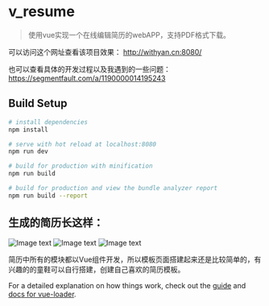 # v_resume

> 使用vue实现一个在线编辑简历的webAPP，支持PDF格式下载。

可以访问这个网址查看该项目效果：
http://withyan.cn:8080/

也可以查看具体的开发过程以及我遇到的一些问题：
https://segmentfault.com/a/1190000014195243

## Build Setup

``` bash
# install dependencies
npm install

# serve with hot reload at localhost:8080
npm run dev

# build for production with minification
npm run build

# build for production and view the bundle analyzer report
npm run build --report
```

## 生成的简历长这样：

![Image text](https://github.com/bjw1234/v_resume/blob/master/src/components/templateItem/a.png)
![Image text](https://github.com/bjw1234/v_resume/blob/master/src/components/templateItem/b.png)
![Image text](https://github.com/bjw1234/v_resume/blob/master/src/components/templateItem/c.png)


简历中所有的模块都以Vue组件开发，所以模板页面搭建起来还是比较简单的，有兴趣的的童鞋可以自行搭建，创建自己喜欢的简历模板。

For a detailed explanation on how things work, check out the [guide](http://vuejs-templates.github.io/webpack/) and [docs for vue-loader](http://vuejs.github.io/vue-loader).
